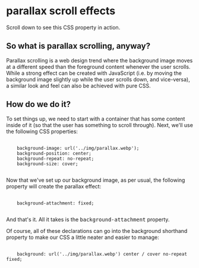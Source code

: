 <h1>parallax scroll effects</h1>
<p>Scroll down to see this CSS property in action.</p>


<h2>So what is parallax scrolling, anyway?</h2>
<p>Parallax scrolling is a web design trend where the background image moves at a different speed than the foreground content whenever the user scrolls. While a strong effect can be created with JavaScript (i.e. by moving the background image slightly up while the user scrolls down, and vice-versa), a similar look and feel can also be achieved with pure CSS.</p>

<h2>How do we do it?</h2>
<p>To set things up, we need to start with a container that has some content inside of it (so that the user has something to scroll through). Next, we'll use the following CSS properties:</p>
<pre>
  <code>
    background-image: url('../img/parallax.webp');
    background-position: center;
    background-repeat: no-repeat;
    background-size: cover;
  </code>
</pre>

<p>Now that we've set up our background image, as per usual, the following property will create the parallax effect:
</p>

<pre>
  <code>
    background-attachment: fixed;
  </code>
</pre>

<p>And that's it. All it takes is the <kbd>background-attachment</kbd> property.</p>
<p>Of course, all of these declarations can go into the background shorthand property to make our CSS a little neater and easier to manage:</p>

<pre>
  <code>
    background: url('../img/parallax.webp') center / cover no-repeat fixed;
  </code>
</pre>